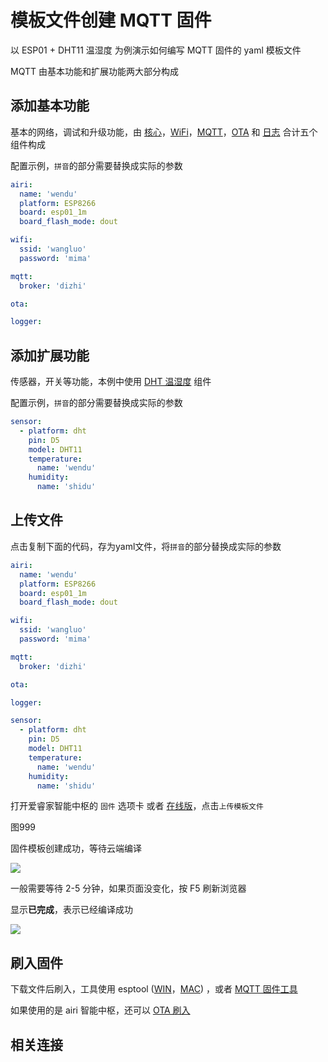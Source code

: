 # 模板文件创建 MQTT 固件

以 ESP01 + DHT11 温湿度 为例演示如何编写 MQTT 固件的 yaml 模板文件

MQTT 由基本功能和扩展功能两大部分构成

## 添加基本功能

基本的网络，调试和升级功能，由 [核心](mqtt/components/airi)，[WiFi](mqtt/components/wifi)，[MQTT](mqtt/components/mqtt)，[OTA](mqtt/components/ota) 和 [日志](mqtt/components/logger) 合计五个组件构成

配置示例，`拼音`的部分需要替换成实际的参数

```yaml
airi:
  name: 'wendu'
  platform: ESP8266
  board: esp01_1m
  board_flash_mode: dout

wifi:
  ssid: 'wangluo'
  password: 'mima'

mqtt:
  broker: 'dizhi'

ota:

logger:
```

## 添加扩展功能

传感器，开关等功能，本例中使用 [DHT 温湿度](mqtt/components/sensor/dht) 组件

配置示例，`拼音`的部分需要替换成实际的参数

```yaml
sensor:
  - platform: dht
    pin: D5
    model: DHT11
    temperature:
      name: 'wendu'
    humidity:
      name: 'shidu'
```

## 上传文件

点击复制下面的代码，存为yaml文件，将`拼音`的部分替换成实际的参数

```yaml
airi:
  name: 'wendu'
  platform: ESP8266
  board: esp01_1m
  board_flash_mode: dout

wifi:
  ssid: 'wangluo'
  password: 'mima'

mqtt:
  broker: 'dizhi'

ota:

logger:

sensor:
  - platform: dht
    pin: D5
    model: DHT11
    temperature:
      name: 'wendu'
    humidity:
      name: 'shidu'

```

打开爱睿家智能中枢的 `固件` 选项卡 或者 [在线版](http://airijia.com/ctl/firmware/list)，点击`上传模板文件`

图999


固件模板创建成功，等待云端编译

![](https://ws1.sinaimg.cn/large/007fN5Xegy1fww4awjtgpj311r0grdgu.jpg)



一般需要等待 2-5 分钟，如果页面没变化，按 F5 刷新浏览器

显示**已完成**，表示已经编译成功

![](https://ws1.sinaimg.cn/large/007fN5Xegy1fww4eac4ntj30w90dk3z4.jpg)



## 刷入固件


下载文件后刷入，工具使用 esptool ([WIN](diy/esptool)，[MAC](diy/esptool_mac)) ，或者 [MQTT 固件工具](diy/esptool/flasher)



如果使用的是 airi 智能中枢，还可以 [OTA 刷入](mqtt/guides/ota)




## 相关连接


